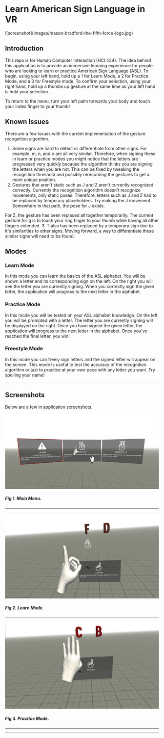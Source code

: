 Learn American Sign Language in VR
======================================
<!-->![screenshot](images/mason-bradford-the-fifth-force-logo.jpg)</!-->
## Introduction

This repo is for Human Computer Interaction (HCI 434). The idea behind this application is to provide an immersive learning experience for people who are looking to 
learn or practice American Sign Language (ASL). To begin, using your left hand, hold up a 1 for Learn Mode, a 2 for Practice Mode, and a 3 for Freestyle mode. To confirm your 
selection, using your right hand, hold up a thumbs up gesture at the same time as your left hand is hold your selection. 

To return to the menu, turn your left palm torwards your body and touch your index finger to your thumb!

## Known Issues
There are a few issues with the current implementation of the gesture recognition algorithm. 
1. Some signs are hard to detect or differentiate from other signs. For example, m, n, and o are all very similar. Therefore, when signing these in learn or practice modes
you might notice that the letters are progressed very quickly because the algorithm thinks you are signing the letters when you are not. This can be fixed by tweaking the 
recognition threshold and possibly rerecording the gestures to get a more unique position. 
2. Gestures that aren't static such as J and Z aren't currently recognized correctly. Currently the recognition algorithm doesn't recognize movements, only static poses. Therefore, 
letters such as J and Z had to be replaced by temporary placeholders. Try making the J movement. Somewhere in that path, the pose for J exists.

For Z, the gesture has been replaced all together temporarily. The current gesture for g is to touch your ring finger to your thumb while having all other fingers extended.
3. T also has been replaced by a temporary sign due to it's similarities to other signs. Moving forward, a way to differentiate these similar signs will need to be found. 

## Modes

### Learn Mode
In this mode you can learn the basics of the ASL alphabet. You will be shown a letter and its corresponding sign on the left. On the right you will see the letter you are currently 
signing. When you correctly sign the given letter, the application will progress to the next letter in the alphabet.

### Practice Mode
In this mode you will be tested on your ASL alphabet knowledge. On the left you will be prompted with a letter. The letter you are currently signing will be displayed on the right. 
Once you have signed the given letter, the application will progress to the next letter in the alphabet. Once you've reached the final letter, you win!

### Freestyle Mode
In this mode you can freely sign letters and the signed letter will appear on the screen. This mode is useful to test the accuracy of the recognition algorithm or just to practice at your own pace
with any letter you want. Try spelling your name!

___

## Screenshots

Below are a few in application screenshots.

![screenshot](Images/menu1.png)
##### Fig 1. Main Menu. #####  
---

![screenshot](Images/learn.png)
##### Fig 2. Learn Mode. ##### 
---

![screenshot](Images/practice.png) <br/>
##### Fig 3. Practice Mode. ##### 
---



___
